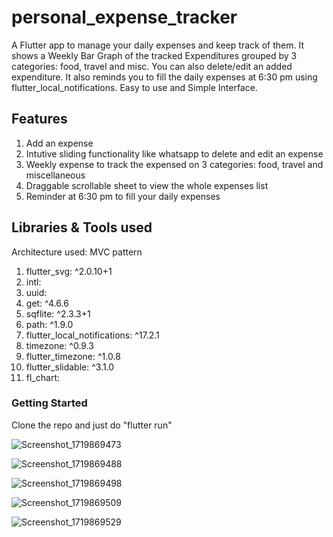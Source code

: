 # personal_expense_tracker
A Flutter app to manage your daily expenses and keep track of them. It shows a Weekly Bar Graph of the tracked Expenditures grouped by 3 categories: food, travel and misc. You can also delete/edit an added expenditure. It also reminds you to fill the daily expenses at 6:30 pm using flutter_local_notifications. 
Easy to use and Simple Interface.
## Features
1. Add an expense
2. Intutive sliding functionality like whatsapp to delete and edit an expense
3. Weekly expense to track the expensed on 3 categories: food, travel and miscellaneous
4. Draggable scrollable sheet to view the whole expenses list
5. Reminder at 6:30 pm to fill your daily expenses
   
## Libraries & Tools used
Architecture used: MVC pattern
1. flutter_svg: ^2.0.10+1
2. intl: 
3. uuid:
4. get: ^4.6.6
5. sqflite: ^2.3.3+1
6. path: ^1.9.0
7. flutter_local_notifications: ^17.2.1
8. timezone: ^0.9.3
9. flutter_timezone: ^1.0.8
10. flutter_slidable: ^3.1.0
11. fl_chart:
### Getting Started
Clone the repo and just do "flutter run"

![Screenshot_1719869473](https://github.com/mahira13/Personal_Expense_Tracker/assets/73304467/f51bfbb7-8e41-4e19-9187-2990530da560)


![Screenshot_1719869488](https://github.com/mahira13/Personal_Expense_Tracker/assets/73304467/0f697fb8-069a-4a78-a709-7bbee7d11244)

![Screenshot_1719869498](https://github.com/mahira13/Personal_Expense_Tracker/assets/73304467/cda07afd-bf29-4d3d-9874-df6ebd500bd8)


![Screenshot_1719869509](https://github.com/mahira13/Personal_Expense_Tracker/assets/73304467/4b0cdb9b-79e8-407c-b6e2-0615127a6bea)


![Screenshot_1719869529](https://github.com/mahira13/Personal_Expense_Tracker/assets/73304467/72b0c6bd-16e5-460d-8b7c-d5b9cbb49f35)




